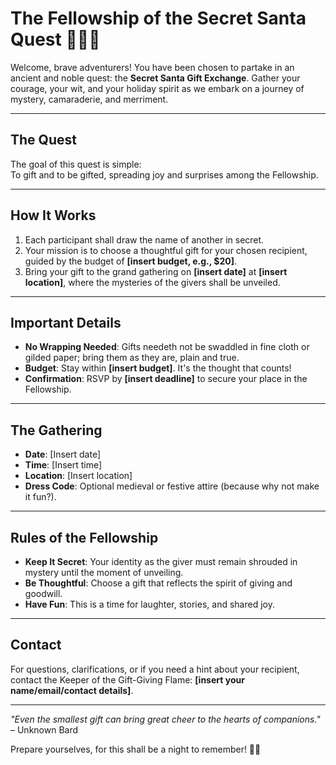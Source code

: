# The Fellowship of the Secret Santa Quest 🎄🧝‍♂️

Welcome, brave adventurers! You have been chosen to partake in an ancient and noble quest: the **Secret Santa Gift Exchange**. Gather your courage, your wit, and your holiday spirit as we embark on a journey of mystery, camaraderie, and merriment.

---

## **The Quest**

The goal of this quest is simple:  
To gift and to be gifted, spreading joy and surprises among the Fellowship.

---

## **How It Works**

1. Each participant shall draw the name of another in secret.
2. Your mission is to choose a thoughtful gift for your chosen recipient, guided by the budget of **[insert budget, e.g., $20]**.
3. Bring your gift to the grand gathering on **[insert date]** at **[insert location]**, where the mysteries of the givers shall be unveiled.

---

## **Important Details**

- **No Wrapping Needed**: Gifts needeth not be swaddled in fine cloth or gilded paper; bring them as they are, plain and true.
- **Budget**: Stay within **[insert budget]**. It's the thought that counts!
- **Confirmation**: RSVP by **[insert deadline]** to secure your place in the Fellowship.

---

## **The Gathering**

- **Date**: [Insert date]  
- **Time**: [Insert time]  
- **Location**: [Insert location]  
- **Dress Code**: Optional medieval or festive attire (because why not make it fun?).

---

## **Rules of the Fellowship**

- **Keep It Secret**: Your identity as the giver must remain shrouded in mystery until the moment of unveiling.
- **Be Thoughtful**: Choose a gift that reflects the spirit of giving and goodwill.
- **Have Fun**: This is a time for laughter, stories, and shared joy.

---

## **Contact**

For questions, clarifications, or if you need a hint about your recipient, contact the Keeper of the Gift-Giving Flame: **[insert your name/email/contact details]**.

---

*"Even the smallest gift can bring great cheer to the hearts of companions."* – Unknown Bard  

Prepare yourselves, for this shall be a night to remember! 🎁✨
